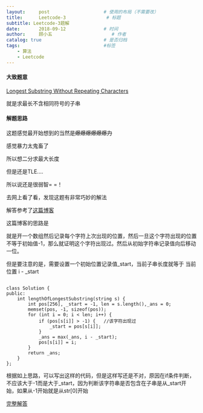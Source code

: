 ```yaml
---
layout:     post                    # 使用的布局（不需要改）
title:      Leetcode-3               # 标题 
subtitle: Leetcode-3题解
date:       2018-09-12              # 时间
author:     顾小五                      # 作者
catalog: true                       # 是否归档
tags:                               #标签
    - 算法
    - Leetcode
---
```


#### 大致题意

[Longest Substring Without Repeating Characters](https://leetcode.com/problems/longest-substring-without-repeating-characters/description/)

就是求最长不含相同符号的子串

#### 解题思路

这题感觉最开始想到的当然是~~爆爆爆爆爆爆力~~

感觉暴力太鬼畜了

所以想二分求最大长度

但是还是TLE....

所以说还是很弱智= =！

去网上看了看，发现这题有非常巧妙的解法

解答参考了[这篇博客](https://blog.csdn.net/ysayk/article/details/51505502)

这篇博客的思路是

就是开一个数组然后记录每个字符上次出现的位置，然后一旦这个字符出现的位置不等于初始值-1，那么就证明这个字符出现过。然后从初始字符串记录值向后移动一位。

但是要注意的是，需要设置一个初始位置记录值_start，当前子串长度就等于 当前位置 i - _start

<pre><code class ="language-c++">
class Solution {
public:
    int lengthOfLongestSubstring(string s) {
        int pos[256], _start = -1, len = s.length(),_ans = 0;
        memset(pos, -1, sizeof(pos));
        for (int i = 0; i < len; i++) {
            if (pos[s[i]] > -1) {   //该字符出现过
                _start = pos[s[i]];
            }
            _ans = max(_ans, i - _start);
            pos[s[i]] = i;
        }
        return _ans;
    }
};
</code></pre>

根据如上思路，可以写出这样的代码，但是这样写还是不对，原因在if条件判断，不应该大于-1而是大于\_start，因为判断该字符串是否包含在子串是从\_start开始，如果从-1开始就是从str[0]开始

[完整解答](https://github.com/liuyueweiyu/Leetcode/blob/master/1-50/03.cpp)